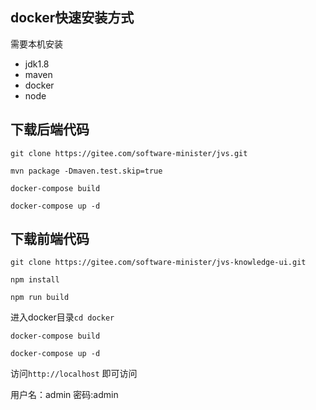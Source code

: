 ## docker快速安装方式

需要本机安装

* jdk1.8
* maven
* docker
* node

## 下载后端代码

`
git clone https://gitee.com/software-minister/jvs.git
`

`
mvn package -Dmaven.test.skip=true
`

`docker-compose build`

`docker-compose up -d`

## 下载前端代码

`
git clone https://gitee.com/software-minister/jvs-knowledge-ui.git
`

`npm install `

`npm run build`

进入docker目录`cd docker`

`docker-compose build`

`docker-compose up -d`


访问`http://localhost` 即可访问

用户名：admin
密码:admin
